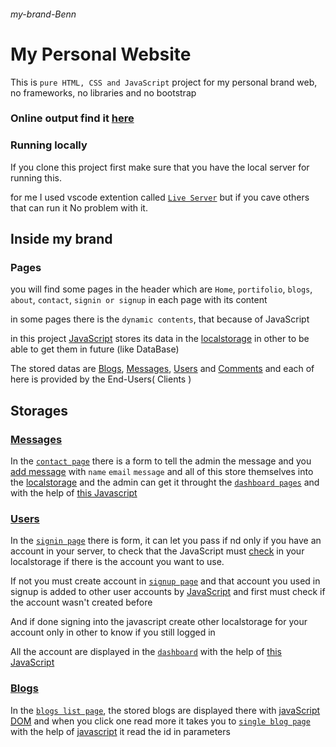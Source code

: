 ###### my-brand-Benn
# My Personal Website
This is `pure HTML, CSS and JavaScript` project for my personal brand web, no frameworks, no libraries and no bootstrap

### Online output find it [here](https://mybrandbenn.vercel.app/)

### Running locally
If you clone this project first make sure that you have the local server for running this.

for me I used vscode extention called [`Live Server`](https://marketplace.visualstudio.com/items?itemName=ritwickdey.LiveServer) but if you cave others that can run it No problem with it.

## Inside my brand
### Pages
you will find some pages in the header which are `Home`, `portifolio`, `blogs`, `about`, `contact`, `signin or signup` in each page with its content

in some pages there is the `dynamic contents`, that because of JavaScript

in this project [JavaScript](https://github.com/blackd44/my-brand-Benn/tree/main/js) stores its data in the [localstorage](https://javascript.info/localstorage) in other to be able to get them in future (like DataBase)

The stored datas are [Blogs](https://github.com/blackd44/my-brand-Benn/tree/main/js/blogs), [Messages](https://github.com/blackd44/my-brand-Benn/tree/main/js/messages), [Users](https://github.com/blackd44/my-brand-Benn/tree/main/js/user) and [Comments](https://github.com/blackd44/my-brand-Benn/tree/main/js/comments) and each of here is provided by the End-Users( Clients )

## Storages
### [Messages](https://github.com/blackd44/my-brand-Benn/tree/main/js/messages)

In the [`contact page`](https://github.com/blackd44/my-brand-Benn/blob/main/contact.html) there is a form to tell the admin the message and you [add message](https://github.com/blackd44/my-brand-Benn/blob/main/js/messages/contactme.js) with `name` `email` `message` and all of this store themselves into the [localstorage](https://javascript.info/localstorage) and the admin can get it throught the [`dashboard pages`](https://github.com/blackd44/my-brand-Benn/tree/main/dashboard) and with the help of [this Javascript](https://github.com/blackd44/my-brand-Benn/blob/main/js/messages/getmessages.js)

### [Users](https://github.com/blackd44/my-brand-Benn/tree/main/js/user)

In the [`signin page`](https://github.com/blackd44/my-brand-Benn/blob/main/signin.html) there is form, it can let you pass if nd only if you have an account in your server, to check that the JavaScript must [check](https://github.com/blackd44/my-brand-Benn/blob/main/js/user/signin.js) in your localstorage if there is the account you want to use.

If not you must create account in [`signup page`](https://github.com/blackd44/my-brand-Benn/blob/main/signup.html) and that account you used in signup is added to other user accounts by [JavaScript](https://github.com/blackd44/my-brand-Benn/blob/main/js/user/signup.js) and first must check if the account wasn't created before

And if done signing into the javascript create other localstorage for your account only in other to know if you still logged in

All the account are displayed in the [`dashboard`](https://github.com/blackd44/my-brand-Benn/blob/main/dashboard/user.html) with the help of [this JavaScript](https://github.com/blackd44/my-brand-Benn/blob/main/js/user/display.js)

### [Blogs](https://github.com/blackd44/my-brand-Benn/tree/main/js/blogs)

In the [`blogs list page`](https://github.com/blackd44/my-brand-Benn/blob/main/blogs/index.html), the stored blogs are displayed there with [javaScript DOM](https://github.com/blackd44/my-brand-Benn/blob/main/js/blogs/bloglist.js) and when you click one read more it takes you to [`single blog page`](https://github.com/blackd44/my-brand-Benn/blob/main/blogs/view.html) with the help of [javascript](https://github.com/blackd44/my-brand-Benn/blob/main/js/blogs/display.js) it read the id in parameters 
